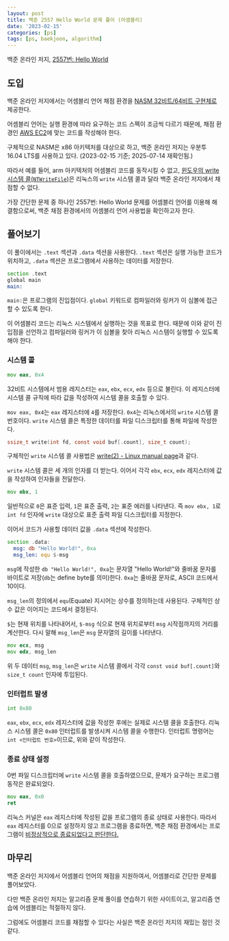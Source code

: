 ```yaml
---
layout: post
title: 백준 2557 Hello World 문제 풀이 (어셈블리)
date: '2023-02-15'
categories: [ps]
tags: [ps, baekjoon, algorithm]
---
```


백준 온라인 저지, [2557번: Hello World](https://www.acmicpc.net/problem/2557)

## 도입

백준 온라인 저지에서는 어셈블리 언어 채점 환경을 [NASM 32비트/64비트 구현체로](https://help.acmicpc.net/language/info#language-27) 제공한다.

어셈블리 언어는 실행 환경에 따라 요구하는 코드 스펙이 조금씩 다르기 때문에, 채점 환경인 [AWS EC2](https://help.acmicpc.net/judge/info)에 맞는 코드를 작성해야 한다.

구체적으로 NASM은 x86 아키텍처를 대상으로 하고, 백준 온라인 저지는 우분투 16.04 LTS를 사용하고 있다. (2023-02-15 기준; 2025-07-14 재확인됨.)

따라서 예를 들어, arm 아키텍처의 어셈블리 코드를 동작시킬 수 없고, [윈도우의 write 시스템 콜(`NTWriteFile`)](https://j00ru.vexillium.org/syscalls/nt/32/)은 리눅스의 `write` 시스템 콜과 달라 백준 온라인 저지에서 채점할 수 없다.

가장 간단한 문제 중 하나인 2557번: Hello World 문제를 어셈블리 언어를 이용해 해결함으로써, 백준 채점 환경에서의 어셈블리 언어 사용법을 확인하고자 한다.

## 풀어보기

이 풀이에서는 `.text` 섹션과 `.data` 섹션을 사용한다. `.text` 섹션은 실행 가능한 코드가 위치하고, `.data` 섹션은 프로그램에서 사용하는 데이터를 저장한다.

```asm
section .text
global main
main:
```

`main:`은 프로그램의 진입점이다. `global` 키워드로 컴파일러와 링커가 이 심볼에 접근할 수 있도록 한다.  

이 어셈블리 코드는 리눅스 시스템에서 실행하는 것을 목표로 한다. 때문에 이와 같이 진입점을 선언하고 컴파일러와 링커가 이 심볼을 찾아 리눅스 시스템이 실행할 수 있도록 해야 한다.  

### 시스템 콜

```asm
mov eax, 0x4
```

32비트 시스템에서 범용 레지스터는 `eax`, `ebx`, `ecx`, `edx` 등으로 불린다. 이 레지스터에 시스템 콜 규칙에 따라 값을 작성하여 시스템 콜을 호출할 수 있다.

`mov eax, 0x4`는 `eax` 레지스터에 `4`를 저장한다. `0x4`는 리눅스에서의 `write` 시스템 콜 번호이다. `write` 시스템 콜은 특정한 데이터를 파일 디스크립터를 통해 파일에 작성한다.

```c
ssize_t write(int fd, const void buf[.count], size_t count);
```

구체적인 `write` 시스템 콜 사용법은 [write(2) - Linux manual page](https://man7.org/linux/man-pages/man2/write.2.html)과 같다.

`write` 시스템 콜은 세 개의 인자를 더 받는다. 이어서 각각 `ebx`, `ecx`, `edx` 레지스터에 값을 작성하여 인자들을 전달한다.

```asm
mov ebx, 1
```

일반적으로 `0`은 표준 입력, `1`은 표준 출력, `2`는 표준 에러를 나타낸다. 즉 `mov ebx, 1`로 `int fd` 인자에 `write` 대상으로 표준 출력 파일 디스크립터를 지정한다.  

이어서 코드가 사용할 데이터 값을 `.data` 섹션에 작성한다.

```asm
section .data:
  msg: db "Hello World!", 0xa
  msg_len: equ $-msg
```

`msg`에 작성한 `db "Hello World!", 0xa`는 문자열 "Hello World!"와 줄바꿈 문자를 바이트로 저장(`db`는 define byte를 의미)한다. `0xa`는 줄바꿈 문자로, ASCII 코드에서 10이다.  

`msg_len`의 정의에서 `equ`(Equate) 지시어는 상수를 정의하는데 사용된다. 구체적인 상수 값은 이어지는 코드에서 결정된다.  

`$`는 현재 위치를 나타내어서, `$-msg` 식으로 현재 위치로부터 `msg` 시작점까지의 거리를 계산한다. 다시 말해 `msg_len`은 `msg` 문자열의 길이를 나타낸다.

```asm
mov ecx, msg
mov edx, msg_len
```

위 두 데이터 `msg`, `msg_len`은 `write` 시스템 콜에서 각각 `const void buf[.count]`와 `size_t count` 인자에 투입된다.  

### 인터럽트 발생

```asm
int 0x80
```

`eax`, `ebx`, `ecx`, `edx` 레지스터에 값을 작성한 후에는 실제로 시스템 콜을 호출한다. 리눅스 시스템 콜은 `0x80` 인터럽트를 발생시켜 시스템 콜을 수행한다.  인터럽트 명령어는 `int <인터럽트 번호>`이므로, 위와 같이 작성한다.

### 종료 상태 설정

0번 파일 디스크립터에 `write` 시스템 콜을 호출하였으므로, 문제가 요구하는 프로그램 동작은 완료되었다.  

```asm
mov eax, 0x0
ret
```

리눅스 커널은 `eax` 레지스터에 작성된 값을 프로그램의 종료 상태로 사용한다. 따라서 `eax` 레지스터를 0으로 설정하지 않고 프로그램을 종료하면, 백준 채점 환경에서는 프로그램이 [비정상적으로 종료되었다고 판단한다.](http://boj.kr/38e5b8ee937c48e3869af7fbc5f7ab0e)

## 마무리

백준 온라인 저지에서 어셈블리 언어의 채점을 지원하여서, 어셈블리로 간단한 문제를 풀어보았다.  

다만 백준 온라인 저지는 알고리즘 문제 풀이를 연습하기 위한 사이트이고, 알고리즘 연습에 어셈블리는 적절하지 않다.  

그럼에도 어셈블리 코드를 채점할 수 있다는 사실은 백준 온라인 저지의 재밌는 점인 것 같다.

